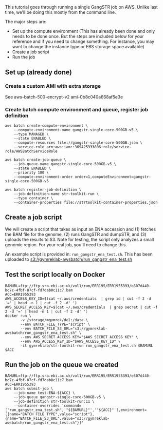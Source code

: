 This tutorial goes through running a single GangSTR job on AWS. Unlike last time, we'll be doing this mostly from the command line.

The major steps are:
* Set up the compute environment (This has already been done and only needs to be done once. But the steps are included below for your reference and if you need to change something. For instance, you may want to change the instance type or EBS storage space available)
* Create a job script
* Run the job

## Set up (already done)

### Create a custom AMI with extra storage
See aws-batch-500-encrypt-v2 ami-0b8c040a668af5e3e

### Create batch compute environment and queue, register job definition
```
aws batch create-compute-environment \
    --compute-environment-name gangstr-single-core-500GB-v5 \
    --type MANAGED \
    --state ENABLED \
    --compute-resources file://gangstr-single-core-500GB.json \
    --service-role arn:aws:iam::369425333806:role/service-role/AWSBatchServiceRole
```

```
aws batch create-job-queue \
    --job-queue-name gangstr-single-core-500GB-v5 \
    --state ENABLED \
    --priority 100 \
    --compute-environment-order order=1,computeEnvironment=gangstr-single-core-500GB-v5
```

```
aws batch register-job-definition \
    --job-definition-name str-toolkit-run \
    --type container \
    --container-properties file://strtoolkit-container-properties.json
```

## Create a job script

We will create a script that takes as input an ENA accession and (1) fetches the BAM file for the genome, (2) runs GangSTR and dumpSTR, and (3) uploads the results to S3. Note for testing, the script only analyzes a small genomic region. For your real job, you'll need to change this.

An example script is provided in: `run_gangstr_ena_test.sh`. This has been uploaded to [s3://gymreklab-awsbatch/run_gangstr_ena_test.sh](s3://gymreklab-awsbatch/run_gangstr_ena_test.sh)

## Test the script locally on Docker

```
BAMURL=ftp://ftp.sra.ebi.ac.uk/vol1/run/ERR195/ERR1955393/e807d440-bd7c-4fbf-87cf-fd7dab0c11c7.bam 
ACC=ERR1955393
AWS_ACCESS_KEY_ID=$(cat ~/.aws/credentials  | grep id | cut -f 2 -d '=' | head -n 1 | cut -f 2 -d' ')
AWS_SECRET_ACCESS_KEY=$(cat ~/.aws/credentials  | grep secret | cut -f 2 -d '=' | head -n 1 | cut -f 2 -d' ')
docker run \
       -v /storage/mgymrek/del:/data \
       --env BATCH_FILE_TYPE="script" \
       --env BATCH_FILE_S3_URL="s3://gymreklab-awsbatch/run_gangstr_ena_test.sh" \
       --env AWS_SECRET_ACCESS_KEY="$AWS_SECRET_ACCESS_KEY" \
       --env AWS_ACCESS_KEY_ID="$AWS_ACCESS_KEY_ID" \
       -it gymreklab/str-toolkit-run run_gangstr_ena_test.sh $BAMURL $ACC
```

## Run the job on the queue we created

```
BAMURL=ftp://ftp.sra.ebi.ac.uk/vol1/run/ERR195/ERR1955393/e807d440-bd7c-4fbf-87cf-fd7dab0c11c7.bam 
ACC=ERR1955393
aws batch submit-job \
    --job-name test-ENA-${ACC} \
    --job-queue gangstr-single-core-500GB-v5 \
    --job-definition str-toolkit-run:11 \
    --container-overrides 'command=["run_gangstr_ena_test.sh",'"${BAMURL}"','"${ACC}"'],environment=[{name="BATCH_FILE_TYPE",value="script"},{name="BATCH_FILE_S3_URL",value="s3://gymreklab-awsbatch/run_gangstr_ena_test.sh"}]'

```
